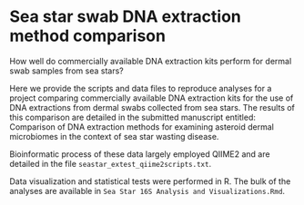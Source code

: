 # Sea star swab DNA extraction method comparison 
How well do commercially available DNA extraction kits perform for dermal swab samples from sea stars?

Here we provide the scripts and data files to reproduce analyses for a project comparing commercially available DNA extraction kits for the use of DNA extractions from dermal swabs collected from sea stars. The results of this comparison are detailed in the submitted manuscript entitled: Comparison of DNA extraction methods for examining asteroid dermal microbiomes in the context of sea star wasting disease.

Bioinformatic process of these data largely employed QIIME2 and are detailed in the file `seastar_extest_qiime2scripts.txt`.

Data visualization and statistical tests were performed in R. The bulk of the analyses are available in `Sea Star 16S Analysis and Visualizations.Rmd`.
